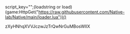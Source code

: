 script_key="";(loadstring or load)(game:HttpGet("https://raw.githubusercontent.com/Native-lab/Native/main/loader.lua"))()



zXyHNhqXVVJczwJzTrQwNrGuMBosWIlX

